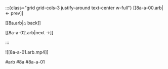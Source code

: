 :::{class="grid grid-cols-3 justify-around text-center w-full"}
[[8a-a-00.arb|← prev]]

[[8a.arb|⌂ back]]

[[8a-a-02.arb|next →]]

:::

![[8a-a-01.arb.mp4]]

#arb #8a #8a-a-01

